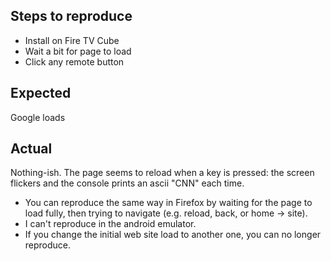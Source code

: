 ## Steps to reproduce
- Install on Fire TV Cube
- Wait a bit for page to load
- Click any remote button

## Expected
Google loads

## Actual
Nothing-ish. The page seems to reload when a key is pressed: the screen
flickers and the console prints an ascii "CNN" each time.

- You can reproduce the same way in Firefox by waiting for the page to load
  fully, then trying to navigate (e.g. reload, back, or home -> site).
- I can't reproduce in the android emulator.
- If you change the initial web site load to another one, you can no longer
reproduce.
